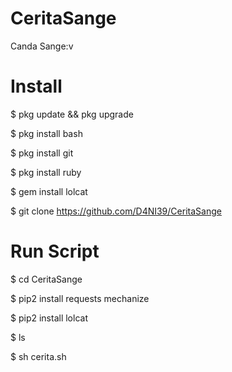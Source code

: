 # CeritaSange
Canda Sange:v

# Install

$ pkg update && pkg upgrade

$ pkg install bash

$ pkg install git

$ pkg install ruby

$ gem install lolcat

$ git clone https://github.com/D4NI39/CeritaSange


# Run Script

$ cd CeritaSange

$ pip2 install requests mechanize 

$ pip2 install lolcat

$ ls

$ sh cerita.sh
